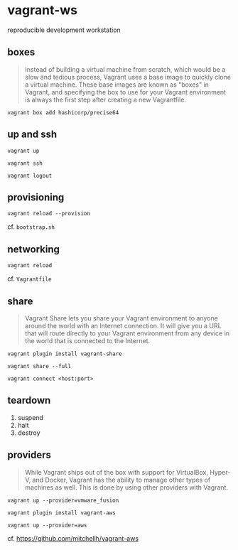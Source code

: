 # vagrant-ws

reproducible development workstation

## boxes

>Instead of building a virtual machine from scratch, which would be a slow and tedious process, Vagrant uses a base image to quickly clone a virtual machine. These base images are known as "boxes" in Vagrant, and specifying the box to use for your Vagrant environment is always the first step after creating a new Vagrantfile.

```
vagrant box add hashicorp/precise64
```

## up and ssh

```
vagrant up
```

```
vagrant ssh
```

```
vagrant logout
```

## provisioning

```
vagrant reload --provision
```

cf. `bootstrap.sh`

## networking

```
vagrant reload
```

cf. `Vagrantfile`

## share

>Vagrant Share lets you share your Vagrant environment to anyone around the world with an Internet connection. It will give you a URL that will route directly to your Vagrant environment from any device in the world that is connected to the Internet.

```
vagrant plugin install vagrant-share
```

```
vagrant share --full
```

```
vagrant connect <host:port>
```

## teardown

1. suspend
2. halt
3. destroy

## providers

>While Vagrant ships out of the box with support for VirtualBox, Hyper-V, and Docker, Vagrant has the ability to manage other types of machines as well. This is done by using other providers with Vagrant.

```
vagrant up --provider=vmware_fusion
```

```
vagrant plugin install vagrant-aws
```

```
vagrant up --provider=aws
```

cf. https://github.com/mitchellh/vagrant-aws


